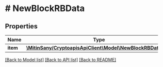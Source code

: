 # # NewBlockRBData

## Properties

Name | Type | Description | Notes
------------ | ------------- | ------------- | -------------
**item** | [**\MitinSany/CryptoapisApiClient\Model\NewBlockRBDataItem**](NewBlockRBDataItem.md) |  |

[[Back to Model list]](../../README.md#models) [[Back to API list]](../../README.md#endpoints) [[Back to README]](../../README.md)
